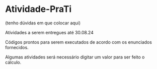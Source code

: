 # Atividade-PraTi
(tenho dúvidas em que colocar aqui)

Atividades a serem entregues até 30.08.24

Códigos prontos para serem executados de acordo com os enunciados fornecidos.

Algumas atividades será necessário digitar um valor para ser feito o cálculo.